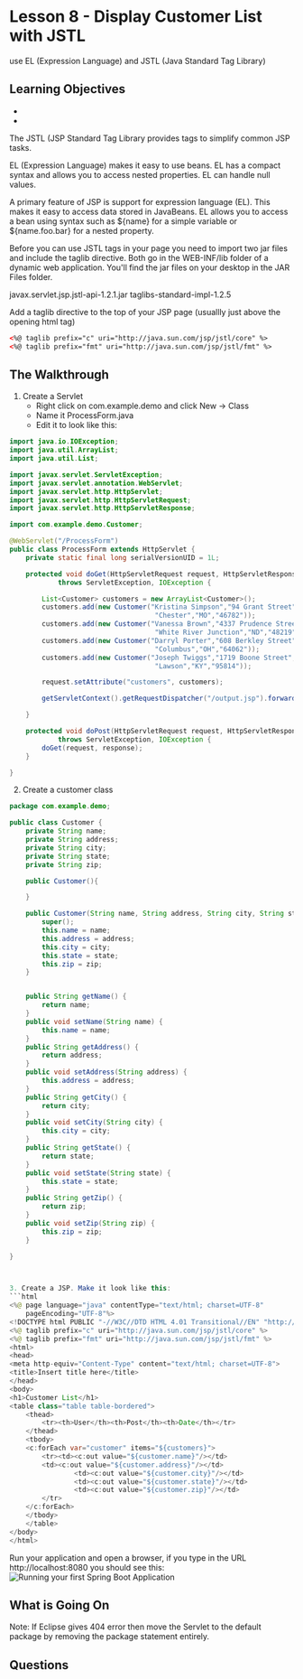 <!-- enter lesson number and title below separated by hyphen-->
# Lesson 8 - Display Customer List with JSTL

use EL (Expression Language) and JSTL (Java Standard Tag Library)
## Learning Objectives
*
*

The JSTL (JSP Standard Tag Library provides tags to simplify common JSP tasks.

EL (Expression Language) makes it easy to use beans. EL has a compact syntax and allows you to access nested properties. EL can handle null values.

A primary feature of JSP is support for expression language (EL). This makes it easy to access data stored in JavaBeans. EL allows you to access a bean using syntax such as ${name} for a simple variable or ${name.foo.bar} for a nested property.

Before you can use JSTL tags in your page you need to import two jar files and include the taglib directive. Both go in the WEB-INF/lib folder of a dynamic web application.  You'll find the jar files on your desktop in the JAR Files folder.

javax.servlet.jsp.jstl-api-1.2.1.jar
taglibs-standard-impl-1.2.5


Add a taglib directive to the top of your JSP page (usuallly just above the opening html tag)

```html
<%@ taglib prefix="c" uri="http://java.sun.com/jsp/jstl/core" %>
<%@ taglib prefix="fmt" uri="http://java.sun.com/jsp/jstl/fmt" %>
```


## The Walkthrough

1. Create a Servlet
	* Right click on com.example.demo and click New -> Class
	* Name it ProcessForm.java
	* Edit it to look like this:

```java
import java.io.IOException;
import java.util.ArrayList;
import java.util.List;

import javax.servlet.ServletException;
import javax.servlet.annotation.WebServlet;
import javax.servlet.http.HttpServlet;
import javax.servlet.http.HttpServletRequest;
import javax.servlet.http.HttpServletResponse;

import com.example.demo.Customer;

@WebServlet("/ProcessForm")
public class ProcessForm extends HttpServlet {
	private static final long serialVersionUID = 1L;

	protected void doGet(HttpServletRequest request, HttpServletResponse response)
			throws ServletException, IOException {

		List<Customer> customers = new ArrayList<Customer>();
		customers.add(new Customer("Kristina Simpson","94 Grant Street",
									"Chester","MO","46782"));
		customers.add(new Customer("Vanessa	Brown","4337 Prudence Street",
									"White River Junction","ND","48219"));
		customers.add(new Customer("Darryl Porter","608 Berkley Street",
									"Columbus","OH","64062"));
		customers.add(new Customer("Joseph Twiggs","1719 Boone Street",
									"Lawson","KY","95814"));

		request.setAttribute("customers", customers);

		getServletContext().getRequestDispatcher("/output.jsp").forward(request, response);

	}

	protected void doPost(HttpServletRequest request, HttpServletResponse response)
			throws ServletException, IOException {
		doGet(request, response);
	}

}

```


2. Create a customer class

```java
package com.example.demo;

public class Customer {
	private String name;
	private String address;
	private String city;
	private String state;
	private String zip;

	public Customer(){

	}

	public Customer(String name, String address, String city, String state, String zip) {
		super();
		this.name = name;
		this.address = address;
		this.city = city;
		this.state = state;
		this.zip = zip;
	}


	public String getName() {
		return name;
	}
	public void setName(String name) {
		this.name = name;
	}
	public String getAddress() {
		return address;
	}
	public void setAddress(String address) {
		this.address = address;
	}
	public String getCity() {
		return city;
	}
	public void setCity(String city) {
		this.city = city;
	}
	public String getState() {
		return state;
	}
	public void setState(String state) {
		this.state = state;
	}
	public String getZip() {
		return zip;
	}
	public void setZip(String zip) {
		this.zip = zip;
	}

}



3. Create a JSP. Make it look like this:
```html
<%@ page language="java" contentType="text/html; charset=UTF-8"
    pageEncoding="UTF-8"%>
<!DOCTYPE html PUBLIC "-//W3C//DTD HTML 4.01 Transitional//EN" "http://www.w3.org/TR/html4/loose.dtd">
<%@ taglib prefix="c" uri="http://java.sun.com/jsp/jstl/core" %>
<%@ taglib prefix="fmt" uri="http://java.sun.com/jsp/jstl/fmt" %>
<html>
<head>
<meta http-equiv="Content-Type" content="text/html; charset=UTF-8">
<title>Insert title here</title>
</head>
<body>
<h1>Customer List</h1>
<table class="table table-bordered">
    <thead>
        <tr><th>User</th><th>Post</th><th>Date</th></tr>
    </thead>
    <tbody>
    <c:forEach var="customer" items="${customers}">
        <tr><td><c:out value="${customer.name}"/></td>
        <td><c:out value="${customer.address}"/></td>
				<td><c:out value="${customer.city}"/></td>
				<td><c:out value="${customer.state}"/></td>
				<td><c:out value="${customer.zip}"/></td>
        </tr>
    </c:forEach>
    </tbody>
    </table>
</body>
</html>
```


Run your application and open a browser, if you type in the URL http://localhost:8080 you should see this:
![Running your first Spring Boot Application](img/Lesson01.png "Running your first Spring Boot Application")

## What is Going On
Note: If Eclipse gives 404 error then move the Servlet to the default package by removing the package statement entirely.


## Questions
